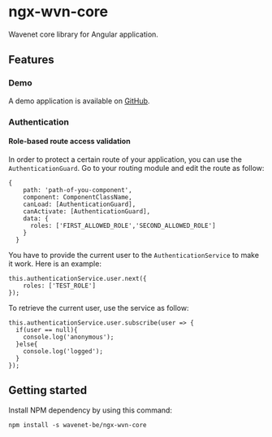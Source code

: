 # ngx-wvn-core
Wavenet core library for Angular application.

## Features

### Demo
A demo application is available on [GitHub](https://github.com/wavenet-be/wvn-angular-demo).

### Authentication
#### Role-based route access validation
In order to protect a certain route of your application, you can use the `AuthenticationGuard`. Go to your routing module and edit the route as follow:  
```
{
    path: 'path-of-you-component',
    component: ComponentClassName,
    canLoad: [AuthenticationGuard],
    canActivate: [AuthenticationGuard],
    data: {
      roles: ['FIRST_ALLOWED_ROLE','SECOND_ALLOWED_ROLE']
    }
  }
```

You have to provide the current user to the `AuthenticationService` to make it work. Here is an example:
```
this.authenticationService.user.next({
    roles: ['TEST_ROLE']
});
``` 

To retrieve the current user, use the service as follow:
```
this.authenticationService.user.subscribe(user => {
  if(user == null){
    console.log('anonymous');
  }else{
    console.log('logged');
  }
});
``` 

## Getting started
Install NPM dependency by using this command:
````
npm install -s wavenet-be/ngx-wvn-core
````
